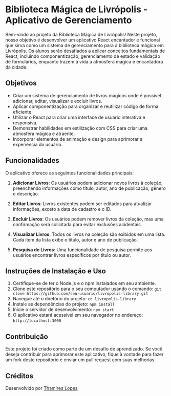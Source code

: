 # Biblioteca Mágica de Livrópolis - Aplicativo de Gerenciamento

Bem-vindo ao projeto da Biblioteca Mágica de Livrópolis! Neste projeto, nosso objetivo é desenvolver um aplicativo React encantador e funcional que sirva como um sistema de gerenciamento para a biblioteca mágica em Livrópolis. Os alunos serão desafiados a aplicar conceitos fundamentais de React, incluindo componentização, gerenciamento de estado e validação de formulários, enquanto trazem à vida a atmosfera mágica e encantadora da cidade.

## Objetivos

- Criar um sistema de gerenciamento de livros mágicos onde é possível adicionar, editar, visualizar e excluir livros.
- Aplicar componentização para organizar e reutilizar código de forma eficiente.
- Utilizar o React para criar uma interface de usuário interativa e responsiva.
- Demonstrar habilidades em estilização com CSS para criar uma atmosfera mágica e atraente.
- Incorporar elementos de animação e design para aprimorar a experiência do usuário.

## Funcionalidades

O aplicativo oferece as seguintes funcionalidades principais:

1. **Adicionar Livros**: Os usuários podem adicionar novos livros à coleção, preenchendo informações como título, autor, ano de publicação, gênero e descrição.

2. **Editar Livros**: Livros existentes podem ser editados para atualizar informações, exceto a data de cadastro e o ID.

3. **Excluir Livros**: Os usuários podem remover livros da coleção, mas uma confirmação será solicitada para evitar exclusões acidentais.

4. **Visualizar Livros**: Todos os livros na coleção são exibidos em uma lista. Cada item da lista exibe o título, autor e ano de publicação.

5. **Pesquisa de Livros**: Uma funcionalidade de pesquisa permite aos usuários encontrar livros específicos por título ou autor.

## Instruções de Instalação e Uso

1. Certifique-se de ter o Node.js e o npm instalados em seu ambiente.
2. Clone este repositório para o seu computador usando o comando: `git clone https://github.com/seu-usuario/livropolis-library.git`
3. Navegue até o diretório do projeto: `cd livropolis-library`
4. Instale as dependências do projeto: `npm install`
5. Inicie o servidor de desenvolvimento: `npm start`
6. O aplicativo estará acessível em seu navegador no endereço: `http://localhost:3000`

## Contribuição

Este projeto foi criado como parte de um desafio de aprendizado. Se você deseja contribuir para aprimorar este aplicativo, fique à vontade para fazer um fork deste repositório e enviar um pull request com suas melhorias.

## Créditos

Desenvolvido por [Thamires Lopes]([https://github.com/seu-usuario](https://github.com/Thamireslopescz/Livropolis))
